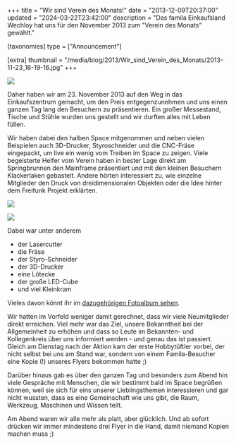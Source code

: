 +++
title = "Wir sind Verein des Monats!"
date = "2013-12-09T20:37:00"
updated = "2024-03-22T23:42:00"
description = "Das famila Einkaufsland Wechloy hat uns für den November 2013 zum \"Verein des Monats\" gewählt."

[taxonomies]
type = ["Announcement"]

[extra]
thumbnail = "/media/blog/2013/Wir_sind_Verein_des_Monats/2013-11-23_16-19-16.jpg"
+++

![](/media/blog/2013/Wir_sind_Verein_des_Monats/2013-11-23_16-19-16.jpg)

Daher haben wir am 23. November 2013 auf den Weg in das Einkaufszentrum gemacht, um den Preis entgegenzunehmen und uns
einen ganzen Tag lang den Besuchern zu präsentieren. Ein großer Messestand, Tische und Stühle wurden uns gestellt und
wir durften alles mit Leben füllen.

Wir haben dabei den halben Space mitgenommen und neben vielen Beispielen auch 3D-Drucker, Styroschneider und die
CNC-Fräse eingepackt, um live ein wenig vom Treiben im Space zu zeigen. Viele begeisterte Helfer vom Verein haben in
bester Lage direkt am Springbrunnen den Mainframe präsentiert und mit den kleinen Besuchern Klackerlaken gebastelt.
Andere hörten interessiert zu, wie einzelne Mitglieder den Druck von dreidimensionalen Objekten oder die Idee hinter dem
Freifunk Projekt erklärten.

![](/media/blog/2013/Wir_sind_Verein_des_Monats/2013-11-23_15-48-09.jpg)

![](/media/blog/2013/Wir_sind_Verein_des_Monats/2013-11-23_16-21-25.jpg)

Dabei war unter anderem

- der Lasercutter
- die Fräse
- der Styro-Schneider
- der 3D-Drucker
- eine Lötecke
- der große LED-Cube
- und viel Kleinkram

Vieles davon könnt ihr
im [dazugehörigen Fotoalbum sehen](https://www.kreativitaet-trifft-technik.de/album.html#/a/0/2013-11_Verein_des_Monats).

[//]: # ()

Wir hatten im Vorfeld weniger damit gerechnet, dass wir viele Neumitglieder direkt erreichen. Viel mehr war das Ziel,
unsere Bekanntheit bei der Allgemeinheit zu erhöhen und dass so Leute im Bekannten- und Kollegenkreis über uns
informiert werden - und genau das ist passiert. Gleich am Dienstag nach der Aktion kam der erste Hobbytüftler vorbei,
der nicht selbst bei uns am Stand war, sondern von einem Famila-Besucher eine Kopie (!) unseres Flyers bekommen hatte ;)

Darüber hinaus gab es über den ganzen Tag und besonders zum Abend hin viele Gespräche mit Menschen, die wir bestimmt
bald im Space begrüßen können, weil sie sich für eins unserer Lieblingsthemen interessieren und gar nicht wussten, dass
es eine Gemeinschaft wie uns gibt, die Raum, Werkzeug, Maschinen und Wissen teilt.

Am Abend waren wir alle mehr als platt, aber glücklich. Und ab sofort drücken wir immer mindestens drei Flyer in die
Hand, damit niemand Kopien machen muss ;)

